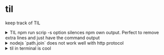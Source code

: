 # til
keep track of TIL

<details>
  <summary>TIL npm run scrip -s option silences npm own output. Perfect to remove extra lines and just have the command output</summary>
TIL npm run scrip -s option silences npm own output. Perfect to remove extra lines and just have the command output.

</details>

<details>
  <summary>nodejs `path.join` does not work well with http protocol</summary>
path.join does not work well for http

```
paht.join('https://example.com', '/search')
```

</details>

<details>
  <summary>til in terminal is cool</summary>
for sure

</details>
